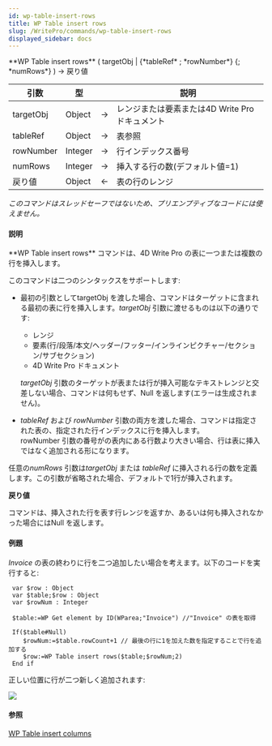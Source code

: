 ```yaml
---
id: wp-table-insert-rows
title: WP Table insert rows
slug: /WritePro/commands/wp-table-insert-rows
displayed_sidebar: docs
---
```


<!--REF #_command_.WP Table insert rows.Syntax-->**WP Table insert rows** ( targetObj | {*tableRef* ; *rowNumber*} {; *numRows*} )  -> 戻り値<!-- END REF-->
<!--REF #_command_.WP Table insert rows.Params-->
| 引数 | 型 |  | 説明 |
| --- | --- | --- | --- |
| targetObj | Object | &#8594;  | レンジまたは要素または4D Write Pro ドキュメント |
| tableRef | Object | &#8594;  | 表参照 |
| rowNumber | Integer | &#8594;  | 行インデックス番号 |
| numRows | Integer | &#8594;  | 挿入する行の数(デフォルト値=1) |
| 戻り値 | Object | &#8592; | 表の行のレンジ |

<!-- END REF-->

*このコマンドはスレッドセーフではないため、プリエンプティブなコードには使えません。*


#### 説明 

<!--REF #_command_.WP Table insert rows.Summary-->**WP Table insert rows** コマンドは、4D Write Pro の表に一つまたは複数の行を挿入します。<!-- END REF-->

このコマンドは二つのシンタックスをサポートします:

* 最初の引数としてtargetObj を渡した場合、コマンドはターゲットに含まれる最初の表に行を挿入します。*targetObj* 引数に渡せるものは以下の通りです:  
   * レンジ  
   * 要素(行/段落/本文/ヘッダー/フッター/インラインピクチャー/セクション/サブセクション)  
   * 4D Write Pro ドキュメント  
         
   *targetObj* 引数のターゲットが表または行が挿入可能なテキストレンジと交差しない場合、コマンドは何もせず、Null を返します(エラーは生成されません)。
* *tableRef* および *rowNumber* 引数の両方を渡した場合、コマンドは指定された表の、指定された行インデックスに行を挿入します。  
rowNumber 引数の番号がの表内にある行数より大きい場合、行は表に挿入ではなく追加される形になります。

任意の*numRows* 引数は*targetObj* または *tableRef* に挿入される行の数を定義します。この引数が省略された場合、デフォルトで1行が挿入されます。

**戻り値**

コマンドは、挿入された行を表す行レンジを返すか、あるいは何も挿入されなかった場合にはNull を返します。

#### 例題 

*Invoice* の表の終わりに行を二つ追加したい場合を考えます。以下のコードを実行すると:

```4d
 var $row : Object
 var $table;$row : Object
 var $rowNum : Integer
 
 $table:=WP Get element by ID(WParea;"Invoice") //"Invoice" の表を取得
 
 If($table#Null)
    $rowNum:=$table.rowCount+1 // 最後の行に1を加えた数を指定することで行を追加する
    $row:=WP Table insert rows($table;$rowNum;2)
 End if
```

正しい位置に行が二つ新しく追加されます:

![](../../assets/en/WritePro/commands/pict4680266.en.png)

#### 参照 

[WP Table insert columns](wp-table-insert-columns.md)  